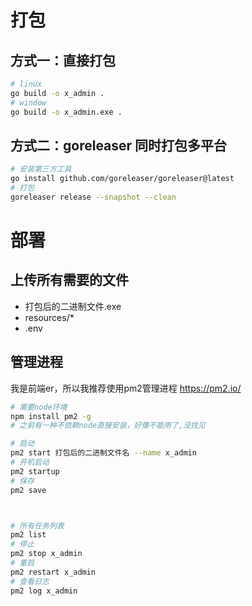 # 打包
## 方式一：直接打包
```bash
# linux
go build -o x_admin .
# window
go build -o x_admin.exe .
```

## 方式二：goreleaser 同时打包多平台
```bash
# 安装第三方工具
go install github.com/goreleaser/goreleaser@latest
# 打包
goreleaser release --snapshot --clean
```


# 部署

## 上传所有需要的文件
- 打包后的二进制文件.exe
- resources/*
- .env



## 管理进程
我是前端er，所以我推荐使用pm2管理进程
https://pm2.io/
```bash
# 需要node环境
npm install pm2 -g
# 之前有一种不依赖node直接安装，好像不能用了,没找见
```
```bash
# 启动
pm2 start 打包后的二进制文件名 --name x_admin
# 开机启动
pm2 startup
# 保存
pm2 save



# 所有任务列表
pm2 list
# 停止
pm2 stop x_admin
# 重启
pm2 restart x_admin
# 查看日志
pm2 log x_admin 
```